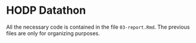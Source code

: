 # HODP Datathon

All the necessary code is contained in the file `03-report.Rmd`. The previous files are only for organizing purposes. 
